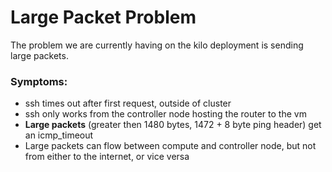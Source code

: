 # Large Packet Problem
The problem we are currently having on the kilo deployment is sending large packets.

### Symptoms:
* ssh times out after first request, outside of cluster
* ssh only works from the controller node hosting the router to the vm
* **Large packets** (greater then 1480 bytes, 1472 + 8 byte ping header) get an icmp_timeout
* Large packets can flow between compute and controller node, but not from either to the internet, or vice versa

